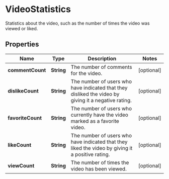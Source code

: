 

# VideoStatistics

Statistics about the video, such as the number of times the video was viewed or liked.

## Properties

Name | Type | Description | Notes
------------ | ------------- | ------------- | -------------
**commentCount** | **String** | The number of comments for the video. |  [optional]
**dislikeCount** | **String** | The number of users who have indicated that they disliked the video by giving it a negative rating. |  [optional]
**favoriteCount** | **String** | The number of users who currently have the video marked as a favorite video. |  [optional]
**likeCount** | **String** | The number of users who have indicated that they liked the video by giving it a positive rating. |  [optional]
**viewCount** | **String** | The number of times the video has been viewed. |  [optional]



